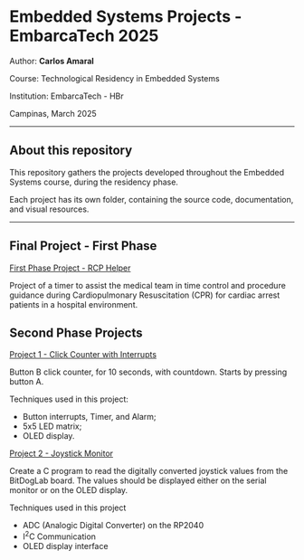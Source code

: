 # Embedded Systems Projects - EmbarcaTech 2025

Author: **Carlos Amaral**

Course: Technological Residency in Embedded Systems

Institution: EmbarcaTech - HBr

Campinas, March 2025

---

## About this repository

This repository gathers the projects developed throughout the Embedded Systems course, during the residency phase.  

Each project has its own folder, containing the source code, documentation, and visual resources.

---

## Final Project - First Phase

[First Phase Project - RCP Helper](https://github.com/Cafta/EmbarcaTech)

Project of a timer to assist the medical team in time control and procedure guidance during Cardiopulmonary Resuscitation (CPR) for cardiac arrest patients in a hospital environment.

## Second Phase Projects

[Project 1 - Click Counter with Interrupts](https://github.com/Cafta/EmbarcaTech/tree/main/Proj_01)

Button B click counter, for 10 seconds, with countdown. Starts by pressing button A.

Techniques used in this project:  
* Button interrupts, Timer, and Alarm;  
* 5x5 LED matrix;  
* OLED display.  

[Project 2 - Joystick Monitor](https://github.com/Cafta/EmbarcaTech/tree/main/Proj_02)

Create a C program to read the digitally converted joystick values from the BitDogLab board. The values should be displayed either on the serial monitor or on the OLED display.

Techniques used in this project  
* ADC (Analogic Digital Converter) on the RP2040
* I<sup>2</sup>C Communication
* OLED display interface  
